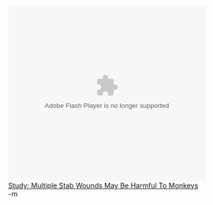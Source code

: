 <embed src="http://www.theonion.com/content/themes/common/assets/videoplayer/flvplayer.swf" type="application/x-shockwave-flash" allowScriptAccess="always" wmode="transparent" width="400" height="355" flashvars="file=http://www.theonion.com/content/xml/63894/video&autostart=false&image=http://www.theonion.com/content/files/images/STAB_WOUNDS_STILL.jpg&bufferlength=3&embedded=true&title=Study%3A%20Multiple%20Stab%20Wounds%20May%20Be%20Harmful%20To%20Monkeys"></embed><br/><a href="http://www.theonion.com/content/video/study_multiple_stab_wounds_may_be?utm_source=embedded_video">Study: Multiple Stab Wounds May Be Harmful To Monkeys</a><br/>
-m